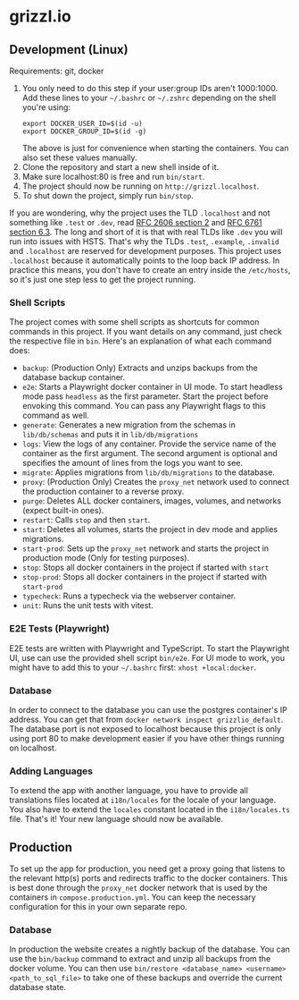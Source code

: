 # grizzl.io

## Development (Linux)
Requirements: git, docker

1. You only need to do this step if your user:group IDs aren't 1000:1000. Add these lines to your `~/.bashrc` or `~/.zshrc` depending on the shell you're using:
   ```
   export DOCKER_USER_ID=$(id -u)
   export DOCKER_GROUP_ID=$(id -g)
   ```
   The above is just for convenience when starting the containers. You can also set these values manually.
2. Clone the repository and start a new shell inside of it.
3. Make sure localhost:80 is free and run `bin/start`.
4. The project should now be running on `http://grizzl.localhost`.
5. To shut down the project, simply run `bin/stop`.

If you are wondering, why the project uses the TLD `.localhost` and not something like `.test` or `.dev`, read 
[RFC 2606 section 2](https://www.rfc-editor.org/rfc/rfc2606#section-2) and 
[RFC 6761 section 6.3](https://www.rfc-editor.org/rfc/rfc6761#section-6.3). The long and short of it is that with real 
TLDs like `.dev` you will run into issues with HSTS. That's why the TLDs `.test`, `.example`, `.invalid` and 
`.localhost` are reserved for development purposes. This project uses `.localhost` because it automatically points to 
the loop back IP address. In practice this means, you don't have to create an entry inside the `/etc/hosts`, so it's 
just one step less to get the project running.

### Shell Scripts
The project comes with some shell scripts as shortcuts for common commands in this project. If you want details on any
command, just check the respective file in `bin`. Here's an explanation of what each command does:
- `backup`: (Production Only) Extracts and unzips backups from the database backup container.
- `e2e`: Starts a Playwright docker container in UI mode. To start headless mode pass `headless` as the first parameter.
   Start the project before envoking this command. You can pass any Playwright flags to this command as well.
- `generate`: Generates a new migration from the schemas in `lib/db/schemas` and puts it in `lib/db/migrations`
- `logs`: View the logs of any container. Provide the service name of the container as the first argument. The second
   argument is optional and specifies the amount of lines from the logs you want to see.
- `migrate`: Applies migrations from `lib/db/migrations` to the database.
- `proxy`: (Production Only) Creates the `proxy_net` network used to connect the production container to a reverse proxy.
- `purge`: Deletes ALL docker containers, images, volumes, and networks (expect built-in ones).
- `restart`: Calls `stop` and then `start`.
- `start`: Deletes all volumes, starts the project in dev mode and applies migrations.
- `start-prod`: Sets up the `proxy_net` network and starts the project in production mode (Only for testing purposes).
- `stop`: Stops all docker containers in the project if started with `start`
- `stop-prod`: Stops all docker containers in the project if started with `start-prod`
- `typecheck`: Runs a typecheck via the webserver container.
- `unit`: Runs the unit tests with vitest.

### E2E Tests (Playwright)
E2E tests are written with Playwright and TypeScript. To start the Playwright UI, use can use the provided shell script
`bin/e2e`. For UI mode to work, you might have to add this to your `~/.bashrc` first: `xhost +local:docker`.

### Database
In order to connect to the database you can use the postgres container's IP address.
You can get that from `docker network inspect grizzlio_default`. The database port is not exposed
to localhost because this project is only using port 80 to make development easier if you have other
things running on localhost.

### Adding Languages
To extend the app with another language, you have to provide all translations files located at `i18n/locales` for
the locale of your language. You also have to extend the `locales` constant located in the `i18n/locales.ts` file. 
That's it! Your new language should now be available.



## Production
To set up the app for production, you need get a proxy going that listens to the relevant http(s) ports and redirects
traffic to the docker containers. This is best done through the `proxy_net` docker network that is used by the
containers in `compose.production.yml`. You can keep the necessary configuration for this in your own separate repo.

### Database
In production the website creates a nightly backup of the database. You can use the `bin/backup` command to extract and
unzip all backups from the docker volume. You can then use `bin/restore <database_name> <username> <path_to_sql_file>`
to take one of these backups and override the current database state.